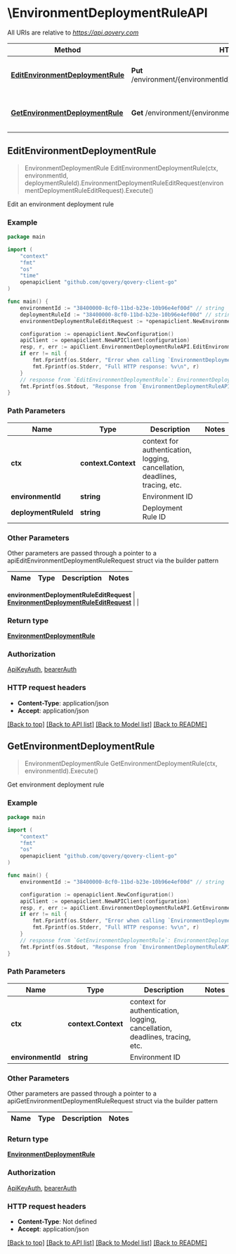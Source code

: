 # \EnvironmentDeploymentRuleAPI

All URIs are relative to *https://api.qovery.com*

Method | HTTP request | Description
------------- | ------------- | -------------
[**EditEnvironmentDeploymentRule**](EnvironmentDeploymentRuleAPI.md#EditEnvironmentDeploymentRule) | **Put** /environment/{environmentId}/deploymentRule/{deploymentRuleId} | Edit an environment deployment rule
[**GetEnvironmentDeploymentRule**](EnvironmentDeploymentRuleAPI.md#GetEnvironmentDeploymentRule) | **Get** /environment/{environmentId}/deploymentRule | Get environment deployment rule



## EditEnvironmentDeploymentRule

> EnvironmentDeploymentRule EditEnvironmentDeploymentRule(ctx, environmentId, deploymentRuleId).EnvironmentDeploymentRuleEditRequest(environmentDeploymentRuleEditRequest).Execute()

Edit an environment deployment rule

### Example

```go
package main

import (
    "context"
    "fmt"
    "os"
    "time"
    openapiclient "github.com/qovery/qovery-client-go"
)

func main() {
    environmentId := "38400000-8cf0-11bd-b23e-10b96e4ef00d" // string | Environment ID
    deploymentRuleId := "38400000-8cf0-11bd-b23e-10b96e4ef00d" // string | Deployment Rule ID
    environmentDeploymentRuleEditRequest := *openapiclient.NewEnvironmentDeploymentRuleEditRequest("UTC", time.Now(), time.Now(), []openapiclient.WeekdayEnum{openapiclient.WeekdayEnum("MONDAY")}) // EnvironmentDeploymentRuleEditRequest |  (optional)

    configuration := openapiclient.NewConfiguration()
    apiClient := openapiclient.NewAPIClient(configuration)
    resp, r, err := apiClient.EnvironmentDeploymentRuleAPI.EditEnvironmentDeploymentRule(context.Background(), environmentId, deploymentRuleId).EnvironmentDeploymentRuleEditRequest(environmentDeploymentRuleEditRequest).Execute()
    if err != nil {
        fmt.Fprintf(os.Stderr, "Error when calling `EnvironmentDeploymentRuleAPI.EditEnvironmentDeploymentRule``: %v\n", err)
        fmt.Fprintf(os.Stderr, "Full HTTP response: %v\n", r)
    }
    // response from `EditEnvironmentDeploymentRule`: EnvironmentDeploymentRule
    fmt.Fprintf(os.Stdout, "Response from `EnvironmentDeploymentRuleAPI.EditEnvironmentDeploymentRule`: %v\n", resp)
}
```

### Path Parameters


Name | Type | Description  | Notes
------------- | ------------- | ------------- | -------------
**ctx** | **context.Context** | context for authentication, logging, cancellation, deadlines, tracing, etc.
**environmentId** | **string** | Environment ID | 
**deploymentRuleId** | **string** | Deployment Rule ID | 

### Other Parameters

Other parameters are passed through a pointer to a apiEditEnvironmentDeploymentRuleRequest struct via the builder pattern


Name | Type | Description  | Notes
------------- | ------------- | ------------- | -------------


 **environmentDeploymentRuleEditRequest** | [**EnvironmentDeploymentRuleEditRequest**](EnvironmentDeploymentRuleEditRequest.md) |  | 

### Return type

[**EnvironmentDeploymentRule**](EnvironmentDeploymentRule.md)

### Authorization

[ApiKeyAuth](../README.md#ApiKeyAuth), [bearerAuth](../README.md#bearerAuth)

### HTTP request headers

- **Content-Type**: application/json
- **Accept**: application/json

[[Back to top]](#) [[Back to API list]](../README.md#documentation-for-api-endpoints)
[[Back to Model list]](../README.md#documentation-for-models)
[[Back to README]](../README.md)


## GetEnvironmentDeploymentRule

> EnvironmentDeploymentRule GetEnvironmentDeploymentRule(ctx, environmentId).Execute()

Get environment deployment rule

### Example

```go
package main

import (
    "context"
    "fmt"
    "os"
    openapiclient "github.com/qovery/qovery-client-go"
)

func main() {
    environmentId := "38400000-8cf0-11bd-b23e-10b96e4ef00d" // string | Environment ID

    configuration := openapiclient.NewConfiguration()
    apiClient := openapiclient.NewAPIClient(configuration)
    resp, r, err := apiClient.EnvironmentDeploymentRuleAPI.GetEnvironmentDeploymentRule(context.Background(), environmentId).Execute()
    if err != nil {
        fmt.Fprintf(os.Stderr, "Error when calling `EnvironmentDeploymentRuleAPI.GetEnvironmentDeploymentRule``: %v\n", err)
        fmt.Fprintf(os.Stderr, "Full HTTP response: %v\n", r)
    }
    // response from `GetEnvironmentDeploymentRule`: EnvironmentDeploymentRule
    fmt.Fprintf(os.Stdout, "Response from `EnvironmentDeploymentRuleAPI.GetEnvironmentDeploymentRule`: %v\n", resp)
}
```

### Path Parameters


Name | Type | Description  | Notes
------------- | ------------- | ------------- | -------------
**ctx** | **context.Context** | context for authentication, logging, cancellation, deadlines, tracing, etc.
**environmentId** | **string** | Environment ID | 

### Other Parameters

Other parameters are passed through a pointer to a apiGetEnvironmentDeploymentRuleRequest struct via the builder pattern


Name | Type | Description  | Notes
------------- | ------------- | ------------- | -------------


### Return type

[**EnvironmentDeploymentRule**](EnvironmentDeploymentRule.md)

### Authorization

[ApiKeyAuth](../README.md#ApiKeyAuth), [bearerAuth](../README.md#bearerAuth)

### HTTP request headers

- **Content-Type**: Not defined
- **Accept**: application/json

[[Back to top]](#) [[Back to API list]](../README.md#documentation-for-api-endpoints)
[[Back to Model list]](../README.md#documentation-for-models)
[[Back to README]](../README.md)

